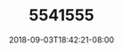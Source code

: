 ---
title: 5541555
date: 2018-09-03T18:42:21-08:00
draft: false
name: 黒羽イヴ
img_url: https://cdn.u1.huluxia.com/g4/M02/63/DB/rBAAdmHwCH6AOXzvAAOMpy4IWbA226.png
original_fn: DSCF0454.jpg
tags:
- 黒羽イヴ

---
